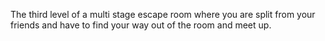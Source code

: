The third level of a multi stage escape room where you are split from your friends and have to find your way out of the room and meet up.
